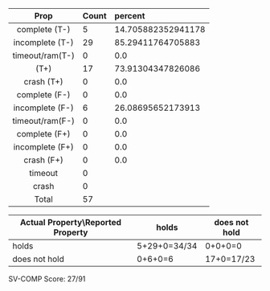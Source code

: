 
| Prop | Count | percent |
|:----:|:------|:--|
|complete   (T-)|5| 14.705882352941178 |
|incomplete (T-)|29|85.29411764705883 |
|timeout/ram(T-)|0|0.0 |
|           (T+)|17|73.91304347826086 |
|crash      (T+)|0|0.0 |
|complete   (F-)|0|0.0 |
|incomplete (F-)|6|26.08695652173913 |
|timeout/ram(F-)|0|0.0 |
|complete   (F+)|0|0.0 |
|incomplete (F+)|0|0.0 |
|crash      (F+)|0|0.0 |
|timeout        |0| |
|crash          |0| |
|Total          |57| |

| Actual Property\Reported Property | holds | does not hold |
|------------------------------------|-------|---------------|
| holds | 5+29+0=34/34 | 0+0+0=0 |
| does not hold | 0+6+0=6 | 17+0=17/23 |

SV-COMP Score: 27/91


